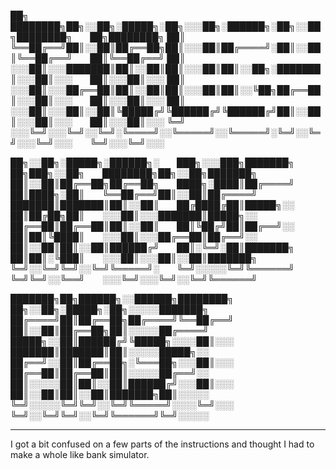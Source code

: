 ██╗  ████████╗██╗░░██╗░█████╗░██╗░░░██╗░██████╗░██╗░░██╗████████╗  ██╗████████╗
██║  ╚══██╔══╝██║░░██║██╔══██╗██║░░░██║██╔════╝░██║░░██║╚══██╔══╝  ██║╚══██╔══╝
██║  ░░░██║░░░███████║██║░░██║██║░░░██║██║░░██╗░███████║░░░██║░░░  ██║░░░██║░░░
██║  ░░░██║░░░██╔══██║██║░░██║██║░░░██║██║░░╚██╗██╔══██║░░░██║░░░  ██║░░░██║░░░
██║  ░░░██║░░░██║░░██║╚█████╔╝╚██████╔╝╚██████╔╝██║░░██║░░░██║░░░  ██║░░░██║░░░
╚═╝  ░░░╚═╝░░░╚═╝░░╚═╝░╚════╝░░╚═════╝░░╚═════╝░╚═╝░░╚═╝░░░╚═╝░░░  ╚═╝░░░╚═╝░░░

██╗░░██╗░█████╗░██████╗░  ███╗░░░███╗███████╗  ██╗███╗░░██╗  ████████╗██╗░░██╗███████╗
██║░░██║██╔══██╗██╔══██╗  ████╗░████║██╔════╝  ██║████╗░██║  ╚══██╔══╝██║░░██║██╔════╝
███████║███████║██║░░██║  ██╔████╔██║█████╗░░  ██║██╔██╗██║  ░░░██║░░░███████║█████╗░░
██╔══██║██╔══██║██║░░██║  ██║╚██╔╝██║██╔══╝░░  ██║██║╚████║  ░░░██║░░░██╔══██║██╔══╝░░
██║░░██║██║░░██║██████╔╝  ██║░╚═╝░██║███████╗  ██║██║░╚███║  ░░░██║░░░██║░░██║███████╗
╚═╝░░╚═╝╚═╝░░╚═╝╚═════╝░  ╚═╝░░░░░╚═╝╚══════╝  ╚═╝╚═╝░░╚══╝  ░░░╚═╝░░░╚═╝░░╚═╝╚══════╝

███████╗██╗██████╗░░██████╗████████╗  ██╗░░██╗░█████╗░██╗░░░░░███████╗
██╔════╝██║██╔══██╗██╔════╝╚══██╔══╝  ██║░░██║██╔══██╗██║░░░░░██╔════╝
█████╗░░██║██████╔╝╚█████╗░░░░██║░░░  ███████║███████║██║░░░░░█████╗░░
██╔══╝░░██║██╔══██╗░╚═══██╗░░░██║░░░  ██╔══██║██╔══██║██║░░░░░██╔══╝░░
██║░░░░░██║██║░░██║██████╔╝░░░██║░░░  ██║░░██║██║░░██║███████╗██║░░░░░
╚═╝░░░░░╚═╝╚═╝░░╚═╝╚═════╝░░░░╚═╝░░░  ╚═╝░░╚═╝╚═╝░░╚═╝╚══════╝╚═╝░░░░░

__________
I got a bit confused on a few parts of the instructions and thought I had to make a whole like bank simulator.
